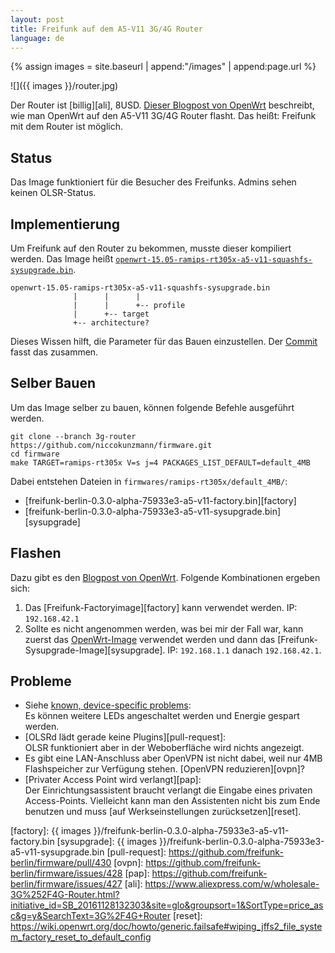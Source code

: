 ```yaml
---
layout: post
title: Freifunk auf dem A5-V11 3G/4G Router
language: de
---
```


{% assign images = site.baseurl | append:"/images" | append:page.url %}

![]({{ images }}/router.jpg)

Der Router ist [billig][ali], 8USD.
[Dieser Blogpost von OpenWrt][blog] beschreibt,
wie man OpenWrt auf den A5-V11 3G/4G Router flasht.
Das heißt: Freifunk mit dem Router ist möglich.

Status
------

Das Image funktioniert für die Besucher des Freifunks.
Admins sehen keinen OLSR-Status.

Implementierung
---------------

Um Freifunk auf den Router zu bekommen, musste dieser kompiliert werden.
Das Image heißt
[`openwrt-15.05-ramips-rt305x-a5-v11-squashfs-sysupgrade.bin`][openwrt-image].

    openwrt-15.05-ramips-rt305x-a5-v11-squashfs-sysupgrade.bin
                  |      |      |
                  |      |      +-- profile
                  |      +-- target
                  +-- architecture?

Dieses Wissen hilft, die Parameter für das Bauen einzustellen.
Der [Commit][commit] fasst das zusammen.

Selber Bauen
------------

Um das Image selber zu bauen, können folgende Befehle ausgeführt werden.

    git clone --branch 3g-router https://github.com/niccokunzmann/firmware.git
    cd firmware
    make TARGET=ramips-rt305x V=s j=4 PACKAGES_LIST_DEFAULT=default_4MB

Dabei entstehen Dateien in `firmwares/ramips-rt305x/default_4MB/`:

- [freifunk-berlin-0.3.0-alpha-75933e3-a5-v11-factory.bin][factory]
- [freifunk-berlin-0.3.0-alpha-75933e3-a5-v11-sysupgrade.bin][sysupgrade]

Flashen
-------

Dazu gibt es den [Blogpost von OpenWrt][blog].
Folgende Kombinationen ergeben sich:

1. Das [Freifunk-Factoryimage][factory] kann verwendet werden.
   IP: `192.168.42.1`
2. Sollte es nicht angenommen werden, was bei mir der Fall war, kann zuerst das
   [OpenWrt-Image][openwrt-image] verwendet werden und dann das
   [Freifunk-Sysupgrade-Image][sysupgrade].
   IP: `192.168.1.1` danach `192.168.42.1`.

Probleme
--------

- Siehe [known, device-specific problems][blog-problems]:  
  Es können weitere LEDs angeschaltet werden und Energie gespart werden.
- [OLSRd lädt gerade keine Plugins][pull-request]:  
  OLSR funktioniert aber in der Weboberfläche wird nichts angezeigt.
- Es gibt eine LAN-Anschluss aber OpenVPN ist nicht dabei, weil nur 4MB
  Flashspeicher zur Verfügung stehen. [OpenVPN reduzieren][ovpn]?
- [Privater Access Point wird verlangt][pap]:  
  Der Einrichtungsassistent braucht verlangt die Eingabe eines privaten
  Access-Points.
  Vielleicht kann man den Assistenten nicht bis zum Ende benutzen und muss
  [auf Werkseinstellungen zurücksetzen][reset].

[blog]: https://wiki.openwrt.org/toh/unbranded/a5-v11
[blog-problems]: https://wiki.openwrt.org/toh/unbranded/a5-v11#known_device-specific_problems
[openwrt-image]: http://downloads.openwrt.org/chaos_calmer/15.05/ramips/rt305x/openwrt-15.05-ramips-rt305x-a5-v11-squashfs-sysupgrade.bin
[commit]: https://github.com/niccokunzmann/firmware/commit/9372d44302fc793566ec9614a74950132ab9453f
[factory]: {{ images }}/freifunk-berlin-0.3.0-alpha-75933e3-a5-v11-factory.bin
[sysupgrade]: {{ images }}/freifunk-berlin-0.3.0-alpha-75933e3-a5-v11-sysupgrade.bin
[pull-request]: https://github.com/freifunk-berlin/firmware/pull/430
[ovpn]: https://github.com/freifunk-berlin/firmware/issues/428
[pap]: https://github.com/freifunk-berlin/firmware/issues/427
[ali]: https://www.aliexpress.com/w/wholesale-3G%252F4G-Router.html?initiative_id=SB_20161128132303&site=glo&groupsort=1&SortType=price_asc&g=y&SearchText=3G%2F4G+Router
[reset]: https://wiki.openwrt.org/doc/howto/generic.failsafe#wiping_jffs2_file_system_factory_reset_to_default_config